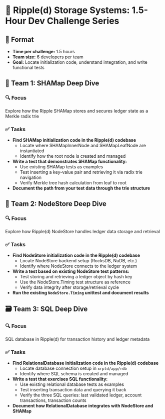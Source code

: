 # 🚀 Ripple(d) Storage Systems: 1.5-Hour Dev Challenge Series

## 📅 Format
- **Time per challenge:** 1.5 hours
- **Team size:** 6 developers per team
- **Goal:** Locate initialization code, understand integration, and write functional tests

## 🌲 Team 1: SHAMap Deep Dive

### 🔍 Focus
Explore how the Ripple SHAMap stores and secures ledger state as a Merkle radix trie

### ✅ Tasks
- **Find SHAMap initialization code in the Ripple(d) codebase**
  - Locate where SHAMapInnerNode and SHAMapLeafNode are instantiated
  - Identify how the root node is created and managed
- **Write a test that demonstrates SHAMap functionality:**
  - Use existing SHAMap tests as examples
  - Test inserting a key-value pair and retrieving it via radix trie navigation
  - Verify Merkle tree hash calculation from leaf to root
- **Document the path from your test data through the trie structure**

## 🧩 Team 2: NodeStore Deep Dive

### 🔍 Focus
Explore how Ripple(d) NodeStore handles ledger data storage and retrieval

### ✅ Tasks
- **Find NodeStore initialization code in the Ripple(d) codebase**
  - Locate NodeStore backend setup (RocksDB, NuDB, etc.)
  - Identify where NodeStore connects to the ledger system
- **Write a test based on existing NodeStore test patterns:**
  - Test storing and retrieving a ledger object by hash key
  - Use the NodeStore.Timing test structure as reference
  - Verify data integrity after storage/retrieval cycle
- **Run the existing `NodeStore.Timing` unittest and document results**

## 🗃️ Team 3: SQL Deep Dive

### 🔍 Focus
SQL database in Ripple(d) for transaction history and ledger metadata

### ✅ Tasks
- **Find RelationalDatabase initialization code in the Ripple(d) codebase**
  - Locate database connection setup in `xrpld/app/rdb`
  - Identify where SQL schema is created and managed
- **Write a test that exercises SQL functionality:**
  - Use existing relational database tests as examples
  - Test inserting transaction data and querying it back
  - Verify the three SQL queries: last validated ledger, account transactions, transaction counts
- **Document how RelationalDatabase integrates with NodeStore and SHAMap**